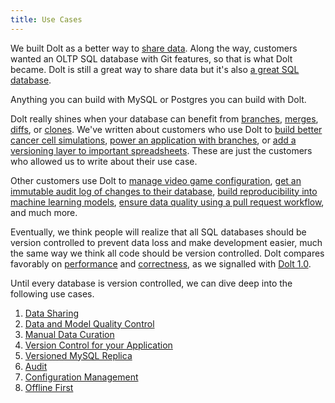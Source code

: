 ```yaml
---
title: Use Cases
---
```


We built Dolt as a better way to [share data](./use-cases/data-sharing.md). Along the way, customers wanted an OLTP SQL database with Git features, so that is what Dolt became. Dolt is still a great way to share data but it's also [a great SQL database](https://www.dolthub.com/blog/2023-05-05-dolt-1-dot-0/). 

Anything you can build with MySQL or Postgres you can build with Dolt. 

Dolt really shines when your database can benefit from [branches](../concepts/dolt/git/branch.md), [merges](../concepts/dolt/git/merge.md), [diffs](../concepts/dolt/git/diff.md), or [clones](../concepts/dolt/git/remotes.md). We've written about customers who use Dolt to [build better cancer cell simulations](https://www.dolthub.com/blog/2022-08-17-dolt-turbine/), [power an application with branches](https://www.dolthub.com/blog/2021-11-19-dolt-nautobot/), or [add a versioning layer to important spreadsheets](https://www.dolthub.com/blog/2021-10-01-dolt-aktify/). These are just the customers who allowed us to write about their use case.

Other customers use Dolt to [manage video game configuration](./use-cases/configuration-management.md), [get an immutable audit log of changes to their database](./use-cases/audit.md), [build reproducibility into machine learning models](./use-cases/data-and-model-quality.md), [ensure data quality using a pull request workflow](./use-cases/manual-data-curation.md), and much more. 

Eventually, we think people will realize that all SQL databases should be version controlled to prevent data loss and make development easier, much the same way we think all code should be version controlled. Dolt compares favorably  on [performance](../reference/sql/benchmarks/latency.md) and [correctness](../reference/sql/benchmarks/correctness.md), as we signalled with [Dolt 1.0](https://www.dolthub.com/blog/2023-05-05-dolt-1-dot-0/).

Until every database is version controlled, we can dive deep into the following use cases.

1. [Data Sharing](introduction/use-cases/data-sharing.md)
2. [Data and Model Quality Control](introduction/use-cases/better-data-and-models.md)
3. [Manual Data Curation](introduction/use-cases/manual-data-curation.md)
4. [Version Control for your Application](introduction/use-cases/vc-your-app.md)
5. [Versioned MySQL Replica](introduction/use-cases/versioned-replica.md)
6. [Audit](introduction/use-cases/audit.md) 
7. [Configuration Management](introduction/use-cases/configuration-management.md)
8. [Offline First](introduction/use-cases/offline-first.md)